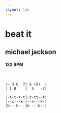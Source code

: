 ```yaml
---
layout: tab
---
```


# beat it
## michael jackson

#### 132 BPM

<br/>

```bbx-melody
|~ 3 6  7| 6 (5)  |
| 1 8    |  5   -2|
```

```
|-t-t-t-t|-t-tt--t|
|--x---k-|--x---k-|
|b---b---|b----b--|
```
